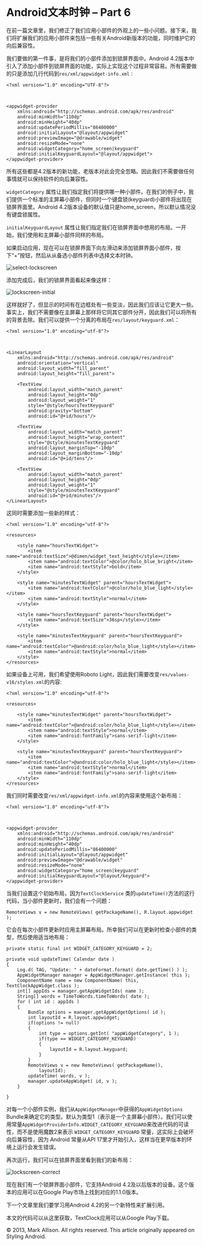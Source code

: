 Android文本时钟 – Part 6
========================

在前一篇文章里，我们修正了我们应用小部件的外观上的一些小问题。接下来，我们将扩展我们的应用小部件来包括一些有关Android新版本的功能，同时维护它的向后兼容性。

我们要做的第一件事，是将我们的小部件添加到锁屏界面中。Android
4.2版本中引入了添加小部件到锁屏界面的功能，实际上实现这个过程非常容易。所有需要做的只是添加几行代码到`res/xml/appwidget-info.xml：`


    <?xml version="1.0" encoding="UTF-8"?>
     
    
     
    <appwidget-provider
        xmlns:android="http://schemas.android.com/apk/res/android"
        android:minWidth="110dp"
        android:minHeight="40dp"
        android:updatePeriodMillis="86400000"
        android:initialLayout="@layout/appwidget"
        android:previewImage="@drawable/widget"
        android:resizeMode="none"
        android:widgetCategory="home_screen|keyguard"
        android:initialKeyguardLayout="@layout/appwidget">
    </appwidget-provider>


所有这些都是4.2版本的新功能，老版本对此会完全忽略。因此我们不需要做任何事情就可以保持软件的向后兼容性。

`widgetCategory`
属性让我们指定我们将提供哪一种小部件。在我们的例子中，我们提供一个标准的主屏幕小部件，但同时一个键盘锁(keyguard)小部件将出现在锁屏界面里。Android
4.2版本设备的默认值只是home\_screen，所以默认情况没有键盘锁属性。

`initialKeyguardLayout`
属性让我们指定我们在锁屏界面中想用的布局。一开始，我们使用和主屏幕小部件同样的布局。

如果启动应用，现在可以在锁屏界面下向左滑动来添加锁屏界面小部件，按下“+”按钮，然后从从备选小部件列表中选择文本时钟。

![select-lockscreen](http://blog.stylingandroid.com/wp-content/uploads/2013/02/select-lockscreen.png)

添加完成后，我们的锁屏界面看起来像这样：

![lockscreen-initial](http://blog.stylingandroid.com/wp-content/uploads/2013/02/lockscreen-initial.png)

这样就好了，但显示的时间有在边框处有一些变淡，因此我们应该让它更大一些。事实上，我们不需要像在主屏幕上那样将它同其它部件分开，因此我们可以将所有的背景去除。我们可以提供一个分离的布局在`res/layout/keyguard.xml`：

    <?xml version="1.0" encoding="utf-8"?>
     
    
     
    <LinearLayout
        xmlns:android="http://schemas.android.com/apk/res/android"
        android:orientation="vertical"
        android:layout_width="fill_parent"
        android:layout_height="fill_parent">
     
        <TextView
            android:layout_width="match_parent"
            android:layout_height="0dp"
            android:layout_weight="1"
            style="@style/hoursTextKeyguard"
            android:gravity="bottom"
            android:id="@+id/hours"/>
     
        <TextView
            android:layout_width="match_parent"
            android:layout_height="wrap_content"
            style="@style/minutesTextKeyguard"
            android:layout_marginTop="-10dp"
            android:layout_marginBottom="-10dp"
            android:id="@+id/tens"/>
     
        <TextView
            android:layout_width="match_parent"
            android:layout_height="0dp"
            android:layout_weight="1"
            style="@style/minutesTextKeyguard"
            android:id="@+id/minutes"/>
    </LinearLayout>

这同时需要添加一些新的样式：

    <?xml version="1.0" encoding="utf-8"?>
    
    <resources>
     
        <style name="hoursTextWidget">
            <item name="android:textSize">@dimen/widget_text_height</style></item>
            <item name="android:textColor">@color/holo_blue_bright</item>
            <item name="android:textStyle">bold</item>
        </style>
     
        <style name="minutesTextWidget" parent="hoursTextWidget">
            <item name="android:textColor">@color/holo_blue_light</style></item>
            <item name="android:textStyle">normal</item>
        </style>
     
        <style name="hoursTextKeyguard" parent="hoursTextWidget">
            <item name="android:textSize">36sp</style></item>
        </style>
     
        <style name="minutesTextKeyguard" parent="hoursTextKeyguard">
            <item name="android:textColor">@android:color/holo_blue_light</style></item>
            <item name="android:textStyle">normal</item>
        </style>
    </resources>        

如果设备上可用，我们希望使用Roboto
Light，因此我们需要改变`res/values-v16/styles.xml`的内容:

    <?xml version="1.0" encoding="utf-8"?>
    
    <resources>
     
        <style name="minutesTextWidget" parent="hoursTextWidget">
            <item name="android:textColor">@android:color/holo_blue_light</style></item>
            <item name="android:textStyle">normal</item>
            <item name="android:fontFamily">sans-serif-light</item>
        </style>
     
        <style name="minutesTextKeyguard" parent="hoursTextKeyguard">
            <item name="android:textColor">@android:color/holo_blue_light</style></item>
            <item name="android:textStyle">normal</item>
            <item name="android:fontFamily">sans-serif-light</item>
        </style>
    </resources>

我们同时需要改变`res/xml/appwidget-info.xml`的内容来使用这个新布局：

    <?xml version="1.0" encoding="utf-8"?>
     
    
     
    <appwidget-provider
        xmlns:android="http://schemas.android.com/apk/res/android"
        android:minWidth="110dp"
        android:minHeight="40dp"
        android:updatePeriodMillis="86400000"
        android:initialLayout="@layout/appwidget"
        android:previewImage="@drawable/widget"
        android:resizeMode="none"
        android:widgetCategory="home_screen|keyguard"
        android:initialKeyguardLayout="@layout/keyguard">
    </appwidget-provider>


当我们设置这个初始布局，因为`TextClockService`
类的`updateTime()`方法的这行代码，当小部件更新时，我们会有一个问题：

    RemoteViews v = new RemoteViews( getPackageName(), R.layout.appwidget );

它会在每次小部件更新时应用主屏幕布局。所幸我们可以在更新时检查小部件的类型，然后使用适当地布局：

    private static final int WIDGET_CATEGORY_KEYGUARD = 2;
     
    private void updateTime( Calendar date )
    {
        Log.d( TAG, "Update: " + dateFormat.format( date.getTime() ) );
        AppWidgetManager manager = AppWidgetManager.getInstance( this );
        ComponentName name = new ComponentName( this, TextClockAppWidget.class );
        int[] appIds = manager.getAppWidgetIds( name );
        String[] words = TimeToWords.timeToWords( date );
        for ( int id : appIds )
        {
            Bundle options = manager.getAppWidgetOptions( id );
            int layoutId = R.layout.appwidget;
            if(options != null)
            {
                int type = options.getInt( "appWidgetCategory", 1 );
                if(type == WIDGET_CATEGORY_KEYGUARD)
                {
                    layoutId = R.layout.keyguard;
                }
            }
            RemoteViews v = new RemoteViews( getPackageName(), 
                layoutId);
            updateTime( words, v );
            manager.updateAppWidget( id, v );
        }
     
    }

对每一个小部件实例，我们从`AppWidgetManager`中获得的`AppWidgetOptions`
Bundle来确定它的类型。默认为类型1（表示是一个主屏幕小部件）。我们可以使用常量`AppWidgetProviderInfo.WIDGET_CATEGORY_KEYGUARD`来改进代码的可读性，而不是使用魔数2来表示
`WIDGET_CATEGORY_KEYGUARD` 常量，这实际上会破坏向后兼容性，因为 Android
常量从API 17里才开始引入，这样当在更早版本的环境上运行会发生错误。

再次运行，我们可以在锁屏界面里看到我们的新布局：

![lockscreen-correct](http://blog.stylingandroid.com/wp-content/uploads/2013/02/lockscreen-correct.png)

现在我们有一个锁屏界面小部件，它支持Android
4.2及以后版本的设备。这个版本的应用可以在Google
Play市场上找到对应的1.1.0版本。

下一个文章里我们要学习用Android 4.2的另一个新特性来扩展引用。

本文的代码可以从这里获取，TextClock应用可以从Google Play下载。

© 2013, Mark Allison. All rights reserved. This article originally
appeared on Styling Android.
